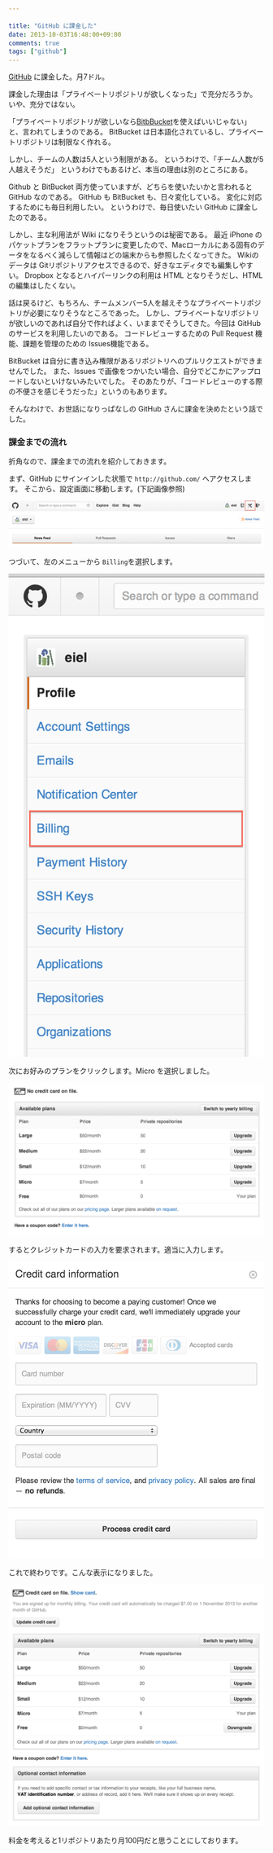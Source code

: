 ```yaml
---

title: "GitHub に課金した"
date: 2013-10-03T16:48:00+09:00
comments: true
tags: ["github"]
---
```


[GitHub](https://github.com/) に課金した。月7ドル。

課金した理由は「プライベートリポジトリが欲しくなった」で充分だろうか。
いや、充分ではない。

「プライベートリポジトリが欲しいなら[BitbBucket](https://bitbucket.org/)を使えばいいじゃない」と、言われてしまうのである。
BitBucket は日本語化されているし、プライベートリポジトリは制限なく作れる。

しかし、チームの人数は5人という制限がある。
というわけで、「チーム人数が5人越えそうだ」
というわけでもあるけど、本当の理由は別のところにある。

Github と BitBucket 両方使っていますが、どちらを使いたいかと言われると GitHub なのである。
GitHub も BitBucket も、日々変化している。
変化に対応するためにも毎日利用したい。
というわけで、毎日使いたい GitHub に課金したのである。

しかし、主な利用法が Wiki になりそうというのは秘密である。
最近 iPhone のパケットプランをフラットプランに変更したので、Macローカルにある固有のデータをなるべく減らして情報はどの端末からも参照したくなってきた。
Wikiのデータは Gitリポジトリアクセスできるので、好きなエディタでも編集しやすい。
Dropbox となるとハイパーリンクの利用は HTML となりそうだし、HTML の編集はしたくない。

話は戻るけど、もちろん、チームメンバー5人を越えそうなプライベートリポジトリが必要になりそうなところであった。
しかし、プライベートなリポジトリが欲しいのであれば自分で作ればよく、いままでそうしてきた。今回は GitHub のサービスを利用したいのである。
コードレビューするための Pull Request 機能、課題を管理のための Issues機能である。

BitBucket は自分に書き込み権限があるリポジトリへのプルリクエストができませんでした。
また、Issues で画像をつかいたい場合、自分でどこかにアップロードしないといけないみたいでした。
そのあたりが、「コードレビューのする際の不便さを感じそうだった」というのもあります。

そんなわけで、お世話になりっぱなしの GitHub さんに課金を決めたという話でした。

### 課金までの流れ

折角なので、課金までの流れを紹介しておきます。

まず、GitHub にサインインした状態で `http://github.com/` へアクセスします。
そこから、設定画面に移動します。(下記画像参照)

![](/images/github-bill-001.png)

つづいて、左のメニューから `Billing`を選択します。

![](/images/github-bill-002.png)

次にお好みのプランをクリックします。Micro を選択しました。

![](/images/github-bill-003.png)

するとクレジットカードの入力を要求されます。適当に入力します。

![](/images/github-bill-004.png)

これで終わりです。こんな表示になりました。

![](/images/github-bill-005.png)

料金を考えると1リポジトリあたり月100円だと思うことにしております。
